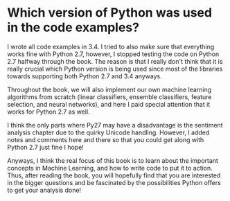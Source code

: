 # Which version of Python was used in the code examples?

I wrote all code examples in 3.4. I tried to also make sure that everything works fine with Python 2.7, however, I stopped testing the code on Python 2.7 halfway through the book. The reason is that I really don't think that it is really crucial which Python version is being used since most of the libraries towards supporting both Python 2.7 and 3.4 anyways.

Throughout the book, we will also implement our own machine learning algorithms from scratch (linear classifiers, ensemble classifiers, feature selection, and neural networks), and here I paid special attention that it works for Python 2.7 as well.

I think the only parts where Py27 may have a disadvantage is the sentiment analysis chapter due to the quirky Unicode handling. However, I added notes and comments here and there so that you could get along with Python 2.7 just fine I hope!

Anyways, I think the real focus of this book is to learn about the important concepts in Machine Learning, and how to write code to put it to action. Thus, after reading the book, you will hopefully find that you are interested in the bigger questions and be fascinated by the possibilities Python offers to get your analysis done!
